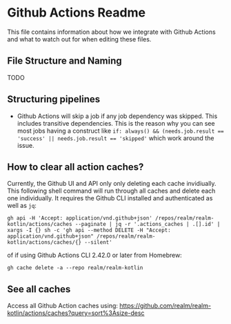 # Github Actions Readme

This file contains information about how we integrate with Github Actions and what to watch out for when editing these files.

## File Structure and Naming

TODO

## Structuring pipelines

- Github Actions will skip a job if any job dependency was skipped. This includes transitive dependencies. This is the reason why you can see 
  most jobs having a construct like `if: always() && (needs.job.result == 'success' || needs.job.result == 'skipped'` which work around the issue.


## How to clear all action caches?

Currently, the Github UI and API only only deleting each cache invidiually. This following shell command will run through all caches and delete each one individually. It requires the Github CLI installed and authenticated as well as `jq`:

```
gh api -H 'Accept: application/vnd.github+json' /repos/realm/realm-kotlin/actions/caches --paginate | jq -r '.actions_caches | .[].id' | xargs -I {} sh -c 'gh api --method DELETE -H "Accept: application/vnd.github+json" /repos/realm/realm-kotlin/actions/caches/{} --silent'
```

of if using Github Actions CLI 2.42.0 or later from Homebrew:

```
gh cache delete -a --repo realm/realm-kotlin
```


## See all caches

Access all Github Action caches using: https://github.com/realm/realm-kotlin/actions/caches?query=sort%3Asize-desc